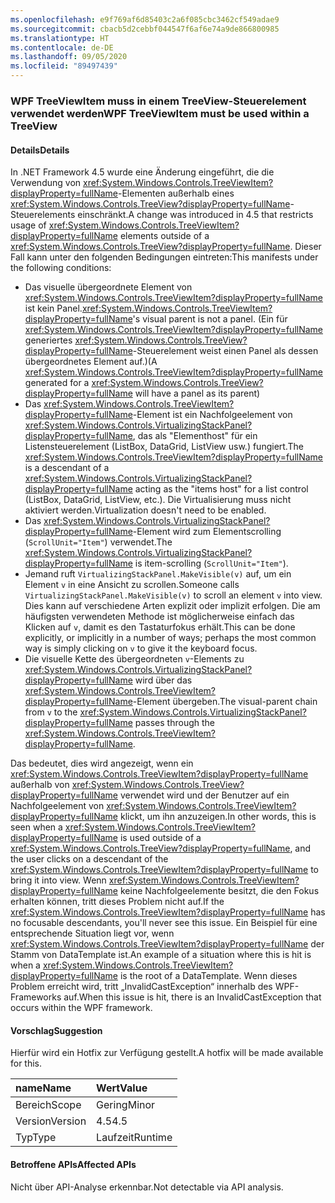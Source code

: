 ```yaml
---
ms.openlocfilehash: e9f769af6d85403c2a6f085cbc3462cf549adae9
ms.sourcegitcommit: cbacb5d2cebbf044547f6af6e74a9de866800985
ms.translationtype: HT
ms.contentlocale: de-DE
ms.lasthandoff: 09/05/2020
ms.locfileid: "89497439"
---
```

### <a name="wpf-treeviewitem-must-be-used-within-a-treeview"></a><span data-ttu-id="ea38a-101">WPF TreeViewItem muss in einem TreeView-Steuerelement verwendet werden</span><span class="sxs-lookup"><span data-stu-id="ea38a-101">WPF TreeViewItem must be used within a TreeView</span></span>

#### <a name="details"></a><span data-ttu-id="ea38a-102">Details</span><span class="sxs-lookup"><span data-stu-id="ea38a-102">Details</span></span>

<span data-ttu-id="ea38a-103">In .NET Framework 4.5 wurde eine Änderung eingeführt, die die Verwendung von <xref:System.Windows.Controls.TreeViewItem?displayProperty=fullName>-Elementen außerhalb eines <xref:System.Windows.Controls.TreeView?displayProperty=fullName>-Steuerelements einschränkt.</span><span class="sxs-lookup"><span data-stu-id="ea38a-103">A change was introduced in 4.5 that restricts usage of <xref:System.Windows.Controls.TreeViewItem?displayProperty=fullName> elements outside of a <xref:System.Windows.Controls.TreeView?displayProperty=fullName>.</span></span> <span data-ttu-id="ea38a-104">Dieser Fall kann unter den folgenden Bedingungen eintreten:</span><span class="sxs-lookup"><span data-stu-id="ea38a-104">This manifests under the following conditions:</span></span><ul><li><span data-ttu-id="ea38a-105">Das visuelle übergeordnete Element von <xref:System.Windows.Controls.TreeViewItem?displayProperty=fullName> ist kein Panel.</span><span class="sxs-lookup"><span data-stu-id="ea38a-105"><xref:System.Windows.Controls.TreeViewItem?displayProperty=fullName>'s visual parent is not a panel.</span></span> <span data-ttu-id="ea38a-106">(Ein für <xref:System.Windows.Controls.TreeViewItem?displayProperty=fullName> generiertes <xref:System.Windows.Controls.TreeView?displayProperty=fullName>-Steuerelement weist einen Panel als dessen übergeordnetes Element auf.)</span><span class="sxs-lookup"><span data-stu-id="ea38a-106">(A <xref:System.Windows.Controls.TreeViewItem?displayProperty=fullName> generated for a <xref:System.Windows.Controls.TreeView?displayProperty=fullName> will have a panel as its parent)</span></span></li><li><span data-ttu-id="ea38a-107">Das <xref:System.Windows.Controls.TreeViewItem?displayProperty=fullName>-Element ist ein Nachfolgeelement von <xref:System.Windows.Controls.VirtualizingStackPanel?displayProperty=fullName>, das als &quot;Elementhost&quot; für ein Listensteuerelement (ListBox, DataGrid, ListView usw.) fungiert.</span><span class="sxs-lookup"><span data-stu-id="ea38a-107">The <xref:System.Windows.Controls.TreeViewItem?displayProperty=fullName> is a descendant of a <xref:System.Windows.Controls.VirtualizingStackPanel?displayProperty=fullName> acting as the &quot;items host&quot; for a list control (ListBox, DataGrid, ListView, etc.).</span></span> <span data-ttu-id="ea38a-108">Die Virtualisierung muss nicht aktiviert werden.</span><span class="sxs-lookup"><span data-stu-id="ea38a-108">Virtualization doesn't need to be enabled.</span></span></li><li><span data-ttu-id="ea38a-109">Das <xref:System.Windows.Controls.VirtualizingStackPanel?displayProperty=fullName>-Element wird zum Elementscrolling (<code>ScrollUnit=&quot;Item&quot;</code>) verwendet.</span><span class="sxs-lookup"><span data-stu-id="ea38a-109">The <xref:System.Windows.Controls.VirtualizingStackPanel?displayProperty=fullName> is item-scrolling (<code>ScrollUnit=&quot;Item&quot;</code>).</span></span></li><li><span data-ttu-id="ea38a-110">Jemand ruft <code>VirtualizingStackPanel.MakeVisible(v)</code> auf, um ein Element <code>v</code> in eine Ansicht zu scrollen.</span><span class="sxs-lookup"><span data-stu-id="ea38a-110">Someone calls <code>VirtualizingStackPanel.MakeVisible(v)</code> to scroll an element <code>v</code> into view.</span></span> <span data-ttu-id="ea38a-111">Dies kann auf verschiedene Arten explizit oder implizit erfolgen. Die am häufigsten verwendeten Methode ist möglicherweise einfach das Klicken auf <code>v</code>, damit es den Tastaturfokus erhält.</span><span class="sxs-lookup"><span data-stu-id="ea38a-111">This can be done explicitly, or implicitly in a number of ways; perhaps the most common way is simply clicking on <code>v</code> to give it the keyboard focus.</span></span></li><li><span data-ttu-id="ea38a-112">Die visuelle Kette des übergeordneten <code>v</code>-Elements zu <xref:System.Windows.Controls.VirtualizingStackPanel?displayProperty=fullName> wird über das <xref:System.Windows.Controls.TreeViewItem?displayProperty=fullName>-Element übergeben.</span><span class="sxs-lookup"><span data-stu-id="ea38a-112">The visual-parent chain from <code>v</code> to the <xref:System.Windows.Controls.VirtualizingStackPanel?displayProperty=fullName> passes through the <xref:System.Windows.Controls.TreeViewItem?displayProperty=fullName>.</span></span></li></ul><span data-ttu-id="ea38a-113">Das bedeutet, dies wird angezeigt, wenn ein <xref:System.Windows.Controls.TreeViewItem?displayProperty=fullName> außerhalb von <xref:System.Windows.Controls.TreeView?displayProperty=fullName> verwendet wird und der Benutzer auf ein Nachfolgeelement von <xref:System.Windows.Controls.TreeViewItem?displayProperty=fullName> klickt, um ihn anzuzeigen.</span><span class="sxs-lookup"><span data-stu-id="ea38a-113">In other words, this is seen when a <xref:System.Windows.Controls.TreeViewItem?displayProperty=fullName> is used outside of a <xref:System.Windows.Controls.TreeView?displayProperty=fullName>, and the user clicks on a descendant of the <xref:System.Windows.Controls.TreeViewItem?displayProperty=fullName> to bring it into view.</span></span> <span data-ttu-id="ea38a-114">Wenn <xref:System.Windows.Controls.TreeViewItem?displayProperty=fullName> keine Nachfolgeelemente besitzt, die den Fokus erhalten können, tritt dieses Problem nicht auf.</span><span class="sxs-lookup"><span data-stu-id="ea38a-114">If the <xref:System.Windows.Controls.TreeViewItem?displayProperty=fullName> has no focusable descendants, you'll never see this issue.</span></span> <span data-ttu-id="ea38a-115">Ein Beispiel für eine entsprechende Situation liegt vor, wenn <xref:System.Windows.Controls.TreeViewItem?displayProperty=fullName> der Stamm von DataTemplate ist.</span><span class="sxs-lookup"><span data-stu-id="ea38a-115">An example of a situation where this is hit is when a <xref:System.Windows.Controls.TreeViewItem?displayProperty=fullName> is the root of a DataTemplate.</span></span> <span data-ttu-id="ea38a-116">Wenn dieses Problem erreicht wird, tritt „InvalidCastException“ innerhalb des WPF-Frameworks auf.</span><span class="sxs-lookup"><span data-stu-id="ea38a-116">When this issue is hit, there is an InvalidCastException that occurs within the WPF framework.</span></span>

#### <a name="suggestion"></a><span data-ttu-id="ea38a-117">Vorschlag</span><span class="sxs-lookup"><span data-stu-id="ea38a-117">Suggestion</span></span>

<span data-ttu-id="ea38a-118">Hierfür wird ein Hotfix zur Verfügung gestellt.</span><span class="sxs-lookup"><span data-stu-id="ea38a-118">A hotfix will be made available for this.</span></span>

| <span data-ttu-id="ea38a-119">name</span><span class="sxs-lookup"><span data-stu-id="ea38a-119">Name</span></span>    | <span data-ttu-id="ea38a-120">Wert</span><span class="sxs-lookup"><span data-stu-id="ea38a-120">Value</span></span>       |
|:--------|:------------|
| <span data-ttu-id="ea38a-121">Bereich</span><span class="sxs-lookup"><span data-stu-id="ea38a-121">Scope</span></span>   |<span data-ttu-id="ea38a-122">Gering</span><span class="sxs-lookup"><span data-stu-id="ea38a-122">Minor</span></span>|
|<span data-ttu-id="ea38a-123">Version</span><span class="sxs-lookup"><span data-stu-id="ea38a-123">Version</span></span>|<span data-ttu-id="ea38a-124">4.5</span><span class="sxs-lookup"><span data-stu-id="ea38a-124">4.5</span></span>|
|<span data-ttu-id="ea38a-125">Typ</span><span class="sxs-lookup"><span data-stu-id="ea38a-125">Type</span></span>|<span data-ttu-id="ea38a-126">Laufzeit</span><span class="sxs-lookup"><span data-stu-id="ea38a-126">Runtime</span></span>|

#### <a name="affected-apis"></a><span data-ttu-id="ea38a-127">Betroffene APIs</span><span class="sxs-lookup"><span data-stu-id="ea38a-127">Affected APIs</span></span>

<span data-ttu-id="ea38a-128">Nicht über API-Analyse erkennbar.</span><span class="sxs-lookup"><span data-stu-id="ea38a-128">Not detectable via API analysis.</span></span>

<!--

#### Affected APIs

Not detectable via API analysis.

-->
